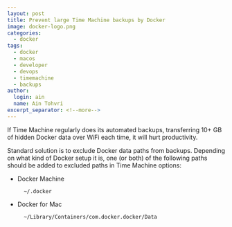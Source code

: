 ```yaml
---
layout: post
title: Prevent large Time Machine backups by Docker
image: docker-logo.png
categories:
  - docker
tags:
  - docker
  - macos
  - developer
  - devops
  - timemachine
  - backups
author:
  login: ain
  name: Ain Tohvri
excerpt_separator: <!--more-->
---
```

If Time Machine regularly does its automated backups, transferring 10+ GB of hidden Docker data over WiFi each time, it will hurt productivity.<!--more-->

Standard solution is to exclude Docker data paths from backups. Depending on what kind of Docker setup it is, one (or both) of the following paths should be added to excluded paths in Time Machine options:

- Docker Machine

        ~/.docker

- Docker for Mac

        ~/Library/Containers/com.docker.docker/Data

